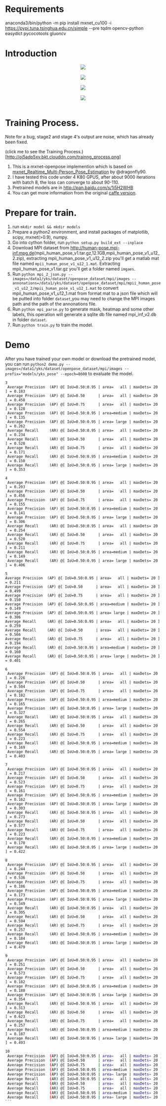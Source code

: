 # Requirements
anaconda3/bin/python -m pip install mxnet_cu100 -i https://pypi.tuna.tsinghua.edu.cn/simple --pre tqdm opencv-python easydict pycocotools gluoncv
# Introduction


<div align="center">
<img src="https://github.com/kohillyang/mx-openpose/blob/master/figures/Figure_1.png"><br><br>
</div>
<div align="center">
<img src="https://github.com/kohillyang/mx-openpose/blob/master/figures/Figure_2.png"><br><br>
</div>
<div align="center">
<img src="https://github.com/kohillyang/mx-openpose/blob/master/figures/Figure_3.png"><br><br>
</div>
<div align="center">
<img src="https://github.com/kohillyang/mx-openpose/blob/master/figures/Figure_4.png"><br><br>
</div>

# Training Process.
Note for a bug, stage2 and stage 4's output are noise, which has already been fixed.

(click me to see the Training Process.)[http://oj5adp5xv.bkt.clouddn.com/trainng_process.png]


1. This is a mxnet-openpose implemention which is based on [mxnet_Realtime_Multi-Person_Pose_Estimation](https://github.com/dragonfly90/mxnet_Realtime_Multi-Person_Pose_Estimation) by @dragonfly90.<br>
2. I have tested this code under 4 K80 GPUS, after about 9000 iterations with batch 8, the loss can converge to about 90-110.<br>
3. Pretrained models are in <http://pan.baidu.com/s/1i5H2WHB>
4. You can get more information from the original [caffe version](https://github.com/CMU-Perceptual-Computing-Lab/openpose).


# Prepare for train.
1. run `mkdir model && mkdir models`
2. Prepare a python2 environment, and install packages of matplotlib, scipy, mxnet(>0.9), numpy.
3. Go into cython folder, run `python setup.py build_ext --inplace`
4. Download MPI dataset from <http://human-pose.mpi-inf.mpg.de>(mpii_human_pose_v1.tar.gz,12.1GB,mpii_human_pose_v1_u12_2.zip), extracting mpii_human_pose_v1_u12_2.zip you'll get a matlab mat file named `mpii_human_pose_v1_u12_1.mat`. Extracting mpii_human_pose_v1.tar.gz you'll get a folder named `imgaes`.
5. Run `python mpi_2_json.py --images=/data1/yks/dataset/openpose_dataset/mpi/images --annonations=/data1/yks/dataset/openpose_dataset/mpi/mpii_human_pose_v1_u12_2/mpii_human_pose_v1_u12_1.mat` to convert mpii_human_pose_v1_u12_1.mat from format mat to a json file which will be putted into folder `dataset`,you may need to change the MPI images path and the path of the annonations file.
6. Run `python mpi_parse.py` to generate mask, heatmap and some other labels, this operation will generate a sqlite db file named mpi_inf_v2.db in folder `dataset`.
7. Run `python train.py` to train the model.<br>


# Demo
After you have trained your own model or download the pretrained model, you can run `python2 demo.py --images=/data1/yks/dataset/openpose_dataset/mpi/images --prefix="models/yks_pose" --epoch=8600` to evaluate the model.
```angular2html
3
 Average Precision  (AP) @[ IoU=0.50:0.95 | area=   all | maxDets= 20 ] = 0.183
 Average Precision  (AP) @[ IoU=0.50      | area=   all | maxDets= 20 ] = 0.458
 Average Precision  (AP) @[ IoU=0.75      | area=   all | maxDets= 20 ] = 0.128
 Average Precision  (AP) @[ IoU=0.50:0.95 | area=medium | maxDets= 20 ] = 0.135
 Average Precision  (AP) @[ IoU=0.50:0.95 | area= large | maxDets= 20 ] = 0.262
 Average Recall     (AR) @[ IoU=0.50:0.95 | area=   all | maxDets= 20 ] = 0.234
 Average Recall     (AR) @[ IoU=0.50      | area=   all | maxDets= 20 ] = 0.520
 Average Recall     (AR) @[ IoU=0.75      | area=   all | maxDets= 20 ] = 0.171
 Average Recall     (AR) @[ IoU=0.50:0.95 | area=medium | maxDets= 20 ] = 0.150
 Average Recall     (AR) @[ IoU=0.50:0.95 | area= large | maxDets= 20 ] = 0.353
```
```angular2html
4
 Average Precision  (AP) @[ IoU=0.50:0.95 | area=   all | maxDets= 20 ] = 0.203
 Average Precision  (AP) @[ IoU=0.50      | area=   all | maxDets= 20 ] = 0.456
 Average Precision  (AP) @[ IoU=0.75      | area=   all | maxDets= 20 ] = 0.155
 Average Precision  (AP) @[ IoU=0.50:0.95 | area=medium | maxDets= 20 ] = 0.141
 Average Precision  (AP) @[ IoU=0.50:0.95 | area= large | maxDets= 20 ] = 0.306
 Average Recall     (AR) @[ IoU=0.50:0.95 | area=   all | maxDets= 20 ] = 0.254
 Average Recall     (AR) @[ IoU=0.50      | area=   all | maxDets= 20 ] = 0.520
 Average Recall     (AR) @[ IoU=0.75      | area=   all | maxDets= 20 ] = 0.211
 Average Recall     (AR) @[ IoU=0.50:0.95 | area=medium | maxDets= 20 ] = 0.149
 Average Recall     (AR) @[ IoU=0.50:0.95 | area= large | maxDets= 20 ] = 0.406
```
```angular2html
5 
Average Precision  (AP) @[ IoU=0.50:0.95 | area=   all | maxDets= 20 ] = 0.211
Average Precision  (AP) @[ IoU=0.50      | area=   all | maxDets= 20 ] = 0.499
Average Precision  (AP) @[ IoU=0.75      | area=   all | maxDets= 20 ] = 0.150
Average Precision  (AP) @[ IoU=0.50:0.95 | area=medium | maxDets= 20 ] = 0.149
Average Precision  (AP) @[ IoU=0.50:0.95 | area= large | maxDets= 20 ] = 0.306
Average Recall     (AR) @[ IoU=0.50:0.95 | area=   all | maxDets= 20 ] = 0.259
Average Recall     (AR) @[ IoU=0.50      | area=   all | maxDets= 20 ] = 0.566
Average Recall     (AR) @[ IoU=0.75      | area=   all | maxDets= 20 ] = 0.194
Average Recall     (AR) @[ IoU=0.50:0.95 | area=medium | maxDets= 20 ] = 0.160
Average Recall     (AR) @[ IoU=0.50:0.95 | area= large | maxDets= 20 ] = 0.401
```

```angular2html
6
 Average Precision  (AP) @[ IoU=0.50:0.95 | area=   all | maxDets= 20 ] = 0.226
 Average Precision  (AP) @[ IoU=0.50      | area=   all | maxDets= 20 ] = 0.504
 Average Precision  (AP) @[ IoU=0.75      | area=   all | maxDets= 20 ] = 0.182
 Average Precision  (AP) @[ IoU=0.50:0.95 | area=medium | maxDets= 20 ] = 0.165
 Average Precision  (AP) @[ IoU=0.50:0.95 | area= large | maxDets= 20 ] = 0.327
 Average Recall     (AR) @[ IoU=0.50:0.95 | area=   all | maxDets= 20 ] = 0.265
 Average Recall     (AR) @[ IoU=0.50      | area=   all | maxDets= 20 ] = 0.554
 Average Recall     (AR) @[ IoU=0.75      | area=   all | maxDets= 20 ] = 0.223
 Average Recall     (AR) @[ IoU=0.50:0.95 | area=medium | maxDets= 20 ] = 0.169
 Average Recall     (AR) @[ IoU=0.50:0.95 | area= large | maxDets= 20 ] = 0.403

```
```angular2html
7
 Average Precision  (AP) @[ IoU=0.50:0.95 | area=   all | maxDets= 20 ] = 0.217
 Average Precision  (AP) @[ IoU=0.50      | area=   all | maxDets= 20 ] = 0.523
 Average Precision  (AP) @[ IoU=0.75      | area=   all | maxDets= 20 ] = 0.161
 Average Precision  (AP) @[ IoU=0.50:0.95 | area=medium | maxDets= 20 ] = 0.162
 Average Precision  (AP) @[ IoU=0.50:0.95 | area= large | maxDets= 20 ] = 0.303
 Average Recall     (AR) @[ IoU=0.50:0.95 | area=   all | maxDets= 20 ] = 0.273
 Average Recall     (AR) @[ IoU=0.50      | area=   all | maxDets= 20 ] = 0.577
 Average Recall     (AR) @[ IoU=0.75      | area=   all | maxDets= 20 ] = 0.223
 Average Recall     (AR) @[ IoU=0.50:0.95 | area=medium | maxDets= 20 ] = 0.170
 Average Recall     (AR) @[ IoU=0.50:0.95 | area= large | maxDets= 20 ] = 0.422
```
````
8
 Average Precision  (AP) @[ IoU=0.50:0.95 | area=   all | maxDets= 20 ] = 0.244
 Average Precision  (AP) @[ IoU=0.50      | area=   all | maxDets= 20 ] = 0.536
 Average Precision  (AP) @[ IoU=0.75      | area=   all | maxDets= 20 ] = 0.186
 Average Precision  (AP) @[ IoU=0.50:0.95 | area=medium | maxDets= 20 ] = 0.173
 Average Precision  (AP) @[ IoU=0.50:0.95 | area= large | maxDets= 20 ] = 0.349
 Average Recall     (AR) @[ IoU=0.50:0.95 | area=   all | maxDets= 20 ] = 0.305
 Average Recall     (AR) @[ IoU=0.50      | area=   all | maxDets= 20 ] = 0.594
 Average Recall     (AR) @[ IoU=0.75      | area=   all | maxDets= 20 ] = 0.257
 Average Recall     (AR) @[ IoU=0.50:0.95 | area=medium | maxDets= 20 ] = 0.184
 Average Recall     (AR) @[ IoU=0.50:0.95 | area= large | maxDets= 20 ] = 0.479
````

````
9
 Average Precision  (AP) @[ IoU=0.50:0.95 | area=   all | maxDets= 20 ] = 0.251
 Average Precision  (AP) @[ IoU=0.50      | area=   all | maxDets= 20 ] = 0.573
 Average Precision  (AP) @[ IoU=0.75      | area=   all | maxDets= 20 ] = 0.182
 Average Precision  (AP) @[ IoU=0.50:0.95 | area=medium | maxDets= 20 ] = 0.180
 Average Precision  (AP) @[ IoU=0.50:0.95 | area= large | maxDets= 20 ] = 0.354
 Average Recall     (AR) @[ IoU=0.50:0.95 | area=   all | maxDets= 20 ] = 0.313
 Average Recall     (AR) @[ IoU=0.50      | area=   all | maxDets= 20 ] = 0.623
 Average Recall     (AR) @[ IoU=0.75      | area=   all | maxDets= 20 ] = 0.257
 Average Recall     (AR) @[ IoU=0.50:0.95 | area=medium | maxDets= 20 ] = 0.187
 Average Recall     (AR) @[ IoU=0.50:0.95 | area= large | maxDets= 20 ] = 0.493
````

````bash
10 
 Average Precision  (AP) @[ IoU=0.50:0.95 | area=   all | maxDets= 20 ] = 0.254
 Average Precision  (AP) @[ IoU=0.50      | area=   all | maxDets= 20 ] = 0.529
 Average Precision  (AP) @[ IoU=0.75      | area=   all | maxDets= 20 ] = 0.187
 Average Precision  (AP) @[ IoU=0.50:0.95 | area=medium | maxDets= 20 ] = 0.181
 Average Precision  (AP) @[ IoU=0.50:0.95 | area= large | maxDets= 20 ] = 0.361
 Average Recall     (AR) @[ IoU=0.50:0.95 | area=   all | maxDets= 20 ] = 0.310
 Average Recall     (AR) @[ IoU=0.50      | area=   all | maxDets= 20 ] = 0.589
 Average Recall     (AR) @[ IoU=0.75      | area=   all | maxDets= 20 ] = 0.251
 Average Recall     (AR) @[ IoU=0.50:0.95 | area=medium | maxDets= 20 ] = 0.187
 Average Recall     (AR) @[ IoU=0.50:0.95 | area= large | maxDets= 20 ] = 0.486
```
